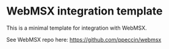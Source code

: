 # WebMSX integration template

This is a minimal template for integration with WebMSX.

See WebMSX repo here: https://github.com/ppeccin/webmsx
